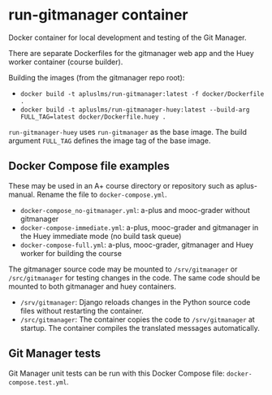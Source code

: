 # run-gitmanager container

Docker container for local development and testing of the Git Manager.

There are separate Dockerfiles for the gitmanager web app and the Huey worker
container (course builder).

Building the images (from the gitmanager repo root):
* `docker build -t apluslms/run-gitmanager:latest -f docker/Dockerfile .`
* `docker build -t apluslms/run-gitmanager-huey:latest --build-arg FULL_TAG=latest docker/Dockerfile.huey .`

`run-gitmanager-huey` uses `run-gitmanager` as the base image.
The build argument `FULL_TAG` defines the image tag of the base image.

## Docker Compose file examples

These may be used in an A+ course directory or repository such as aplus-manual.
Rename the file to `docker-compose.yml`.

* `docker-compose_no-gitmanager.yml`: a-plus and mooc-grader without gitmanager
* `docker-compose-immediate.yml`: a-plus, mooc-grader and gitmanager
  in the Huey immediate mode (no build task queue)
* `docker-compose-full.yml`: a-plus, mooc-grader, gitmanager and Huey worker
  for building the course

The gitmanager source code may be mounted to `/srv/gitmanager` or
`/src/gitmanager` for testing changes in the code.
The same code should be mounted to both gitmanager and huey containers.

* `/srv/gitmanager`: Django reloads changes in the Python source code files
  without restarting the container.
* `/src/gitmanager`: The container copies the code to `/srv/gitmanager` at startup.
  The container compiles the translated messages automatically.

## Git Manager tests

Git Manager unit tests can be run with this Docker Compose file:
`docker-compose.test.yml`.
